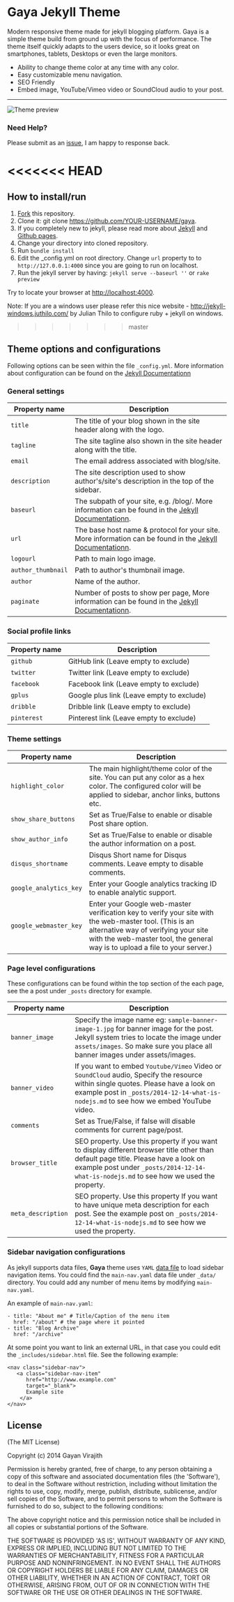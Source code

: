# Gaya Jekyll Theme

Modern responsive theme made for jekyll blogging platform. 
Gaya is a simple theme build from ground up with the focus of performance. 
The theme itself quickly adapts to the users device, so it looks great on 
smartphones, tablets, Desktops or even the large monitors.

- Ability to change theme color at any time with any color.
- Easy customizable menu navigation.
- SEO Friendly
- Embed image, YouTube/Vimeo video or SoundCloud audio to your post.

---

![Theme preview](http://gayan.me/thumbnails/gaya-jekyll-theme-preview-590x300.png "Gaya jekyll theme")

### Need Help?

Please submit as an 
[issue](https://github.com/web-create/harmony/issues/new), I am happy 
to response back.

<<<<<<< HEAD
=======
## How to install/run

1. [Fork](https://github.com/gayanvirajith/gaya) this repository.
2. Clone it: git clone https://github.com/YOUR-USERNAME/gaya.
3. If you completely new to jekyll, please read more about [Jekyll](http://jekyllrb.com/) and [Github pages](https://help.github.com/articles/using-jekyll-with-pages).
4. Change your directory into cloned repository. 
5. Run `bundle install`
6. Edit the _config.yml on root directory. Change `url` property to to 
`http://127.0.0.1:4000` since you are going to run on localhost.
7. Run the jekyll server by having: `jekyll serve --baseurl ''` or `rake preview`   

Try to locate your browser at [http://localhost:4000](http://localhost:4000).

Note: If you are a windows user please refer this nice website - http://jekyll-windows.juthilo.com/ by Julian Thilo to configure ruby + jekyll on windows.


>>>>>>> master
## Theme options and configurations

Following options can be seen within the file `_config.yml`. More information 
about configuration can be found on the [Jekyll Documentationn][jekyll]

### General settings

| Property name | Description  |
------------ | -------------
`title` | The title of your blog shown in the site header along with the logo.
`tagline` | The site tagline also shown in the site header along with the title.
`email` | The email address associated with blog/site.
`description` | The site description used to show author's/site's description in the top of the sidebar.
`baseurl` | The subpath of your site, e.g. /blog/. More information can be found in the [Jekyll Documentationn][jekyll].
`url` | The base host name & protocol for your site. More information can be found in the [Jekyll Documentationn][jekyll].
`logourl` | Path to main logo image.
`author_thumbnail` | Path to author's thumbnail image. 
`author` | Name of the author.
`paginate` | Number of posts to show per page, More information can be found in the [Jekyll Documentationn][jekyll].

### Social profile links

| Property name | Description  |
------------ | -------------
`github` | GitHub link (Leave empty to exclude)
`twitter` | Twitter link (Leave empty to exclude)
`facebook` | Facebook link (Leave empty to exclude)
`gplus` | Google plus link (Leave empty to exclude)
`dribble` | Dribble link (Leave empty to exclude)
`pinterest` | Pinterest link (Leave empty to exclude)

### Theme settings

| Property name | Description  |
------------ | -------------
`highlight_color` | The main highlight/theme color of the site. You can put any color as a hex color. The configured color will be applied to sidebar, anchor links, buttons etc.
`show_share_buttons` | Set as True/False to enable or disable Post share option.
`show_author_info` | Set as True/False to enable or disable the author information on a post.
`disqus_shortname` | Disqus Short name for Disqus comments. Leave empty to disable comments.
`google_analytics_key` | Enter your Google analytics tracking ID to enable analytic support.
`google_webmaster_key` | Enter your Google web-master verification key to verify your site with the web-master tool. (This is an alternative way of verifying your site with the web-master tool, the general way is to upload a file to your server.)


### Page level configurations

These configurations can be found within the top section of the each page, see the a post under `_posts` directory for example. 

| Property name | Description  |
------------ | -------------
`banner_image` | Specify the image name eg: `sample-banner-image-1.jpg` for banner image for the post. Jekyll system tries to locate the image under `assets/images`. So make sure you place all banner images under assets/images.
`banner_video` | If you want to embed `Youtube/Vimeo` Video or `SoundCloud` audio, Specify the resource within single quotes. Please have a look on example post in `_posts/2014-12-14-what-is-nodejs.md` to see how we embed YouTube video. 
`comments` | Set as True/False, if false will disable comments for current page/post.
`browser_title` | SEO property.  Use this property if you want to display different browser title other than default page title. Please have a look on example post under `_posts/2014-12-14-what-is-nodejs.md` to see how we used the property.
`meta_description` | SEO property. Use this property If you want to have unique meta description for each post. See the example post on `_posts/2014-12-14-what-is-nodejs.md` to see how we used the property.

### Sidebar navigation configurations

As jekyll supports data files, **Gaya** theme uses `YAML` [data file][df] to load sidebar navigation items. You could find the `main-nav.yaml` data file under `_data/` directory. You could add any number of menu items by modifying `main-nav.yaml`. 

An example of `main-nav.yaml`:

```
- title: "About me" # Title/Caption of the menu item
  href: "/about" # the page where it pointed
- title: "Blog Archive"
  href: "/archive"
```

At some point you want to link an external URL, in that case you could edit the `_includes/sidebar.html` file. See the following example:

```
<nav class="sidebar-nav">
   <a class="sidebar-nav-item" 
      href="http://www.example.com"
      target="_blank">
      Example site
    </a>
</nav>
```

## License

(The MIT License)

Copyright (c) 2014 Gayan Virajith

Permission is hereby granted, free of charge, to any person obtaining a copy of this software and associated documentation files (the 'Software'), to deal in the Software without restriction, including without limitation the rights to use, copy, modify, merge, publish, distribute, sublicense, and/or sell copies of the Software, and to permit persons to whom the Software is furnished to do so, subject to the following conditions:

The above copyright notice and this permission notice shall be included in all copies or substantial portions of the Software.

THE SOFTWARE IS PROVIDED 'AS IS', WITHOUT WARRANTY OF ANY KIND, EXPRESS OR IMPLIED, INCLUDING BUT NOT LIMITED TO THE WARRANTIES OF MERCHANTABILITY, FITNESS FOR A PARTICULAR PURPOSE AND NONINFRINGEMENT. IN NO EVENT SHALL THE AUTHORS OR COPYRIGHT HOLDERS BE LIABLE FOR ANY CLAIM, DAMAGES OR OTHER LIABILITY, WHETHER IN AN ACTION OF CONTRACT, TORT OR OTHERWISE, ARISING FROM, OUT OF OR IN CONNECTION WITH THE SOFTWARE OR THE USE OR OTHER DEALINGS IN THE SOFTWARE.

[jekyll]: http://jekyllrb.com
[df]: http://jekyllrb.com/docs/datafiles/
